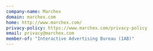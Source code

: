 ```yaml
---
company-name: Marchex
domain: marchex.com
home: http://www.marchex.com/
privacy-policy: https://www.marchex.com/privacy-policy
email: privacy@marchex.com
member-of: "Interactive Advertising Bureau (IAB)"
---
```




